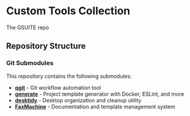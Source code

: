 # Custom Tools Collection

The GSUITE repo

## Repository Structure

### Git Submodules
This repository contains the following submodules:

- **[qgit](https://github.com/GriffinCanCode/QGit)** - Git workflow automation tool
- **[generate](https://github.com/GriffinCanCode/Generator)** - Project template generator with Docker, ESLint, and more
- **[desktidy](https://github.com/GriffinCanCode/Desktidy)** - Desktop organization and cleanup utility
- **[FaxMachine](https://github.com/GriffinCanCode/FaxMachine)** - Documentation and template management system
